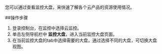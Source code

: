 您可以通过查看监控大盘，来快速了解各个云产品的资源使用情况。

##操作步骤
1. 登录控制台，在监控中选择云监控。
2. 单击左侧导航栏中 **监控大盘**，进入当前监控大盘页面。
3. 在当前监控大盘的tab中选择需要的大盘，通过选择不同的大盘，可切换大盘视图。